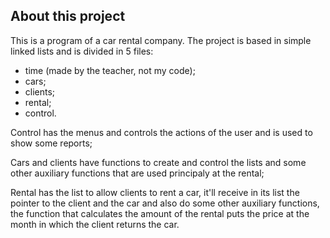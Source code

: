 ## About this project

This is a program of a car rental company. The project is based in simple linked lists and is divided in 5 files:
- time (made by the teacher, not my code);
- cars; 
- clients;
- rental;
- control.

Control has the menus and controls the actions of the user and is used to show some reports;

Cars and clients have functions to create and control the lists and some other auxiliary functions that are used principaly at the rental;

Rental has the list to allow clients to rent a car, it'll receive in its list the pointer to the client and the car and also do some other auxiliary functions, the function that calculates the amount of the rental puts the price at the month in which the client returns the car.
